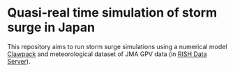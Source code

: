 # Quasi-real time simulation of storm surge in Japan
This repository aims to run storm surge simulations using a numerical model [Clawpack](http://www.clawpack.org) and meteorological dataset of JMA GPV data (in [RISH Data Server](http://database.rish.kyoto-u.ac.jp/index-e.html)).
